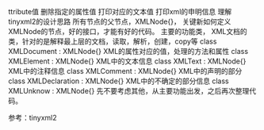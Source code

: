 ttribute值
删除指定的属性值
打印对应的文本值
打印xml的申明信息
理解tinyxml2的设计思路
所有节点的父节点，XMLNode{}，
关键新如何定义XMLNode的节点，好的接口，才能有好的代码。 主要的功能类，
XML文档的类，针对的是解释最上层的文档，读取，解析，创建，copy等
class XMLDocument : XMLNode{}
XML的属性对应的值，处理的方法和属性
class XMLElement : XMLNode{}
XML中的文本信息
class XMLText : XMLNode{}
XML中的注释信息 class XMLComment : XMLNode{}
XML中的声明的部分
class XMLDeclaration : XMLNode{}
XML中的不确定的部分信息
class XMLUnknow : XMLNode{}
先不要考虑其他，从主要功能出发，之后再次整理代码。

参考：tinyxml2
